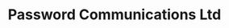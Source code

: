 ---
title: "Password Communications Ltd"
url: /malaba-town-council/password-communications-ltd/
shop: shoes
---